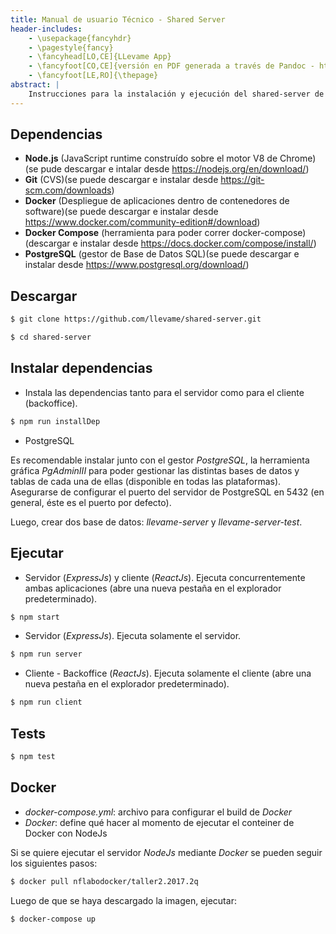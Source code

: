 ```yaml
---
title: Manual de usuario Técnico - Shared Server
header-includes:
    - \usepackage{fancyhdr}
    - \pagestyle{fancy}
    - \fancyhead[LO,CE]{LLevame App}
    - \fancyfoot[CO,CE]{versión en PDF generada a través de Pandoc - https://pandoc.org}
    - \fancyfoot[LE,RO]{\thepage}
abstract: |
	Instrucciones para la instalación y ejecución del shared-server de LLevame
---
```


Dependencias
------------

- **Node.js** (JavaScript runtime construído sobre el motor V8 de Chrome)(se pude descargar e intalar desde https://nodejs.org/en/download/)  
- **Git** (CVS)(se puede descargar e instalar desde https://git-scm.com/downloads)  
- **Docker** (Despliegue de aplicaciones dentro de contenedores de software)(se puede descargar e instalar desde https://www.docker.com/community-edition#/download)  
- **Docker Compose** (herramienta para poder correr docker-compose)(descargar e instalar desde https://docs.docker.com/compose/install/)
- **PostgreSQL** (gestor de Base de Datos SQL)(se puede descargar e instalar desde https://www.postgresql.org/download/)

Descargar
---------

```bash
$ git clone https://github.com/llevame/shared-server.git

$ cd shared-server
```

Instalar dependencias
---------------------

- Instala las dependencias tanto para el servidor como para el cliente (backoffice).

```bash
$ npm run installDep
```

- PostgreSQL

Es recomendable instalar junto con el gestor *PostgreSQL*, la herramienta gráfica *PgAdminIII* para poder gestionar las distintas bases de datos y tablas de cada una de ellas (disponible en todas las plataformas). Asegurarse de configurar el puerto del servidor de PostgreSQL en 5432 (en general, éste es el puerto por defecto).  

Luego, crear dos base de datos: *llevame-server* y *llevame-server-test*. 

Ejecutar
--------

- Servidor (*ExpressJs*) y cliente (*ReactJs*). Ejecuta concurrentemente ambas aplicaciones (abre una nueva pestaña en el explorador predeterminado).

```bash
$ npm start
```

- Servidor (*ExpressJs*). Ejecuta solamente el servidor.

```bash
$ npm run server
```

- Cliente - Backoffice (*ReactJs*). Ejecuta solamente el cliente (abre una nueva pestaña en el explorador predeterminado).

```bash
$ npm run client
```

Tests
-----

```bash
$ npm test
```

Docker
------

- *docker-compose.yml*: archivo para configurar el build de *Docker*
- *Docker*: define qué hacer al momento de ejecutar el conteiner de Docker con NodeJs

Si se quiere ejecutar el servidor *NodeJs* mediante *Docker* se pueden seguir los siguientes pasos:  

```bash
$ docker pull nflabodocker/taller2.2017.2q
```

Luego de que se haya descargado la imagen, ejecutar:

```bash
$ docker-compose up
```
